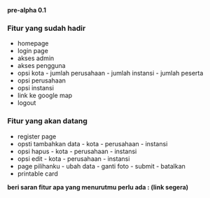 <b>pre-alpha 0.1</b>

### Fitur yang sudah hadir

- homepage
- login page
- akses admin
- akses pengguna
- opsi kota
  &#9;- jumlah perusahaan
  &#9;- jumlah instansi
  &#9;- jumlah peserta
- opsi perusahaan
- opsi instansi
- link ke google map
- logout

### Fitur yang akan datang

- register page
- opsti tambahkan data
  &#9;- kota
  &#9;- perusahaan
  &#9;- instansi
- opsi hapus
  &#9;- kota
  &#9;- perusahaan
  &#9;- instansi
- opsi edit
  &#9;- kota
  &#9;- perusahaan
  &#9;- instansi
- page pilihanku
  &#9;- ubah data
  &#9;- ganti foto
  &#9;- submit
  &#9;- batalkan
- printable card

<b>beri saran fitur apa yang menurutmu perlu ada : (link segera)</b>
